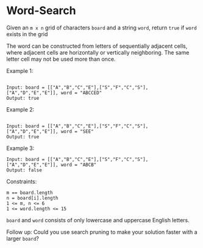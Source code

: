 # Word-Search

Given an ```m x n``` grid of characters ```board``` and a string ```word```, return ```true``` if ```word```
exists in the grid

The word can be constructed from letters of sequentially adjacent cells, where adjacent cells are horizontally or vertically neighboring. The same letter cell may not be used more than once.

 

Example 1:
```

Input: board = [["A","B","C","E"],["S","F","C","S"],["A","D","E","E"]], word = "ABCCED"
Output: true
```
Example 2:
```

Input: board = [["A","B","C","E"],["S","F","C","S"],["A","D","E","E"]], word = "SEE"
Output: true
```
Example 3:

```
Input: board = [["A","B","C","E"],["S","F","C","S"],["A","D","E","E"]], word = "ABCB"
Output: false
 ```

Constraints:
```
m == board.length
n = board[i].length
1 <= m, n <= 6
1 <= word.length <= 15
```
```board``` and ```word``` consists of only lowercase and uppercase English letters.
 

Follow up: Could you use search pruning to make your solution faster with a larger ```board```?
